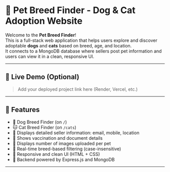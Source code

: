 # 🐾 Pet Breed Finder - Dog & Cat Adoption Website

Welcome to the **Pet Breed Finder**!  
This is a full-stack web application that helps users explore and discover adoptable **dogs** and **cats** based on breed, age, and location.  
It connects to a MongoDB database where sellers post pet information and users can view it in a clean, responsive UI.

---

## 🔗 Live Demo (Optional)
> Add your deployed project link here (Render, Vercel, etc.)

---

## 🚀 Features

- 🐶 Dog Breed Finder (on `/`)
- 🐱 Cat Breed Finder (on `/cats`)
- 📩 Displays detailed seller information: email, mobile, location
- 💉 Shows vaccination and document details
- 📸 Displays number of images uploaded per pet
- 🔎 Real-time breed-based filtering (case-insensitive)
- 🎨 Responsive and clean UI (HTML + CSS)
- 🧠 Backend powered by Express.js and MongoDB

---




